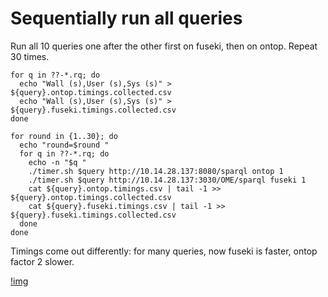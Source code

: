 # Sequentially run all queries
Run all 10 queries one after the other first on fuseki, then on ontop. Repeat 30 times.

```
for q in ??-*.rq; do
  echo "Wall (s),User (s),Sys (s)" > ${query}.ontop.timings.collected.csv
  echo "Wall (s),User (s),Sys (s)" > ${query}.fuseki.timings.collected.csv
done

for round in {1..30}; do
  echo "round=$round "
  for q in ??-*.rq; do
    echo -n "$q "
    ./timer.sh $query http://10.14.28.137:8080/sparql ontop 1
    ./timer.sh $query http://10.14.28.137:3030/OME/sparql fuseki 1
    cat ${query}.ontop.timings.csv | tail -1 >> ${query}.ontop.timings.collected.csv
    cat ${query}.fuseki.timings.csv | tail -1 >> ${query}.fuseki.timings.collected.csv
  done
done
```
Timings come out differently: for many queries, now fuseki is faster, ontop factor 2 slower.

[!img](facet_walltime.png)
